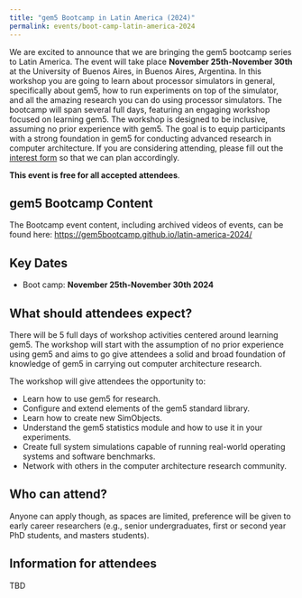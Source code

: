 ```yaml
---
title: "gem5 Bootcamp in Latin America (2024)"
permalink: events/boot-camp-latin-america-2024
---
```


We are excited to announce that we are bringing the gem5 bootcamp series to Latin America.
The event will take place **November 25th-November 30th** at the University of Buenos Aires, in Buenos Aires, Argentina.
In this workshop you are going to learn about processor simulators in general, specifically about gem5, how to run experiments on top of the simulator, and all the amazing research you can do using processor simulators.
The bootcamp will span several full days, featuring an engaging workshop focused on learning gem5.
The workshop is designed to be inclusive, assuming no prior experience with gem5.
The goal is to equip participants with a strong foundation in gem5 for conducting advanced research in computer architecture.
If you are considering attending, please fill out the [interest form]() so that we can plan accordingly.

**This event is free for all accepted attendees**.

## gem5 Bootcamp Content

The Bootcamp event content, including archived videos of events, can be found here: <https://gem5bootcamp.github.io/latin-america-2024/>

## Key Dates

* Boot camp: **November 25th-November 30th 2024**

## What should attendees expect?

There will be 5 full days of workshop activities centered around learning gem5.
The workshop will start with the assumption of no prior experience using gem5 and aims to go give attendees a solid and broad foundation of knowledge of gem5 in carrying out computer architecture research.

The workshop will give attendees the opportunity to:

* Learn how to use gem5 for research.
* Configure and extend elements of the gem5 standard library.
* Learn how to create new SimObjects.
* Understand the gem5 statistics module and how to use it in your experiments.
* Create full system simulations capable of running real-world operating systems and software benchmarks.
* Network with others in the computer architecture research community.

## Who can attend?

Anyone can apply though, as spaces are limited, preference will be given to early career researchers (e.g., senior undergraduates, first or second year PhD students, and masters students).

## Information for attendees

TBD
